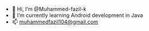 - 👋 Hi, I’m @Muhammed-fazil-k
- 🌱 I’m currently learning Android development in Java
- 📫 muhammedfazil104@gmail.com

<!---
Muhammed-fazil-k/Muhammed-fazil-k is a ✨ special ✨ repository because its `README.md` (this file) appears on your GitHub profile.
You can click the Preview link to take a look at your changes.
--->
